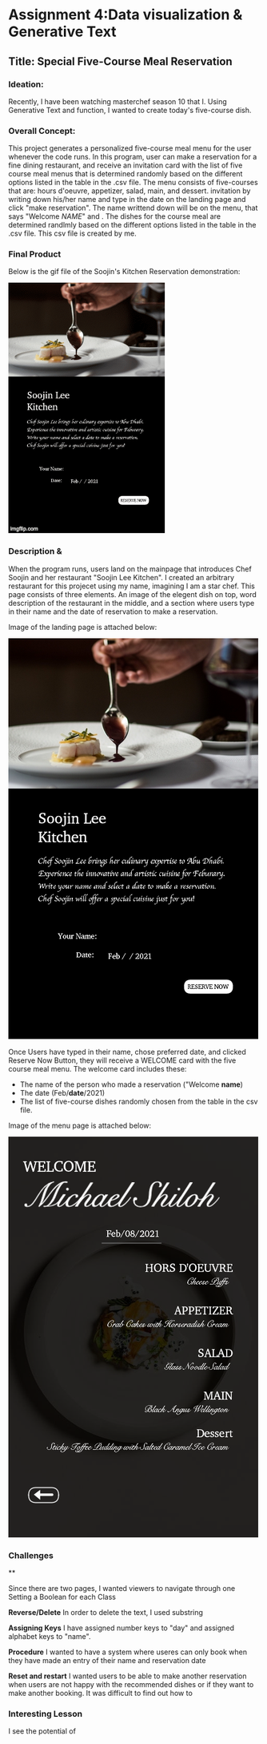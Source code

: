 # Assignment 4:Data visualization & Generative Text

## Title: Special Five-Course Meal Reservation 

### Ideation:

Recently, I have been watching masterchef season 10 that I. Using Generative Text and function, I wanted to create today's five-course dish. 

### Overall Concept:

This project generates a personalized five-course meal menu for the user whenever the code runs. In this program, user can make a reservation for a fine dining restaurant, and receive an invitation card with the list of five course meal menus that is determined randomly based on the different options listed in the table in the .csv file. The menu consists of five-courses that are: hours d'oeuvre, appetizer, salad, main, and dessert.   invitation  by writing down his/her name and type in the date on the landing page and click "make reservation". The name writtend down will be on the menu, that says "Welcome *NAME*" and . The dishes for the course meal are determined randlmly based on the different options listed in the table in the .csv file. This csv file is created by me. 


### Final Product

Below is the gif file of the Soojin's Kitchen Reservation demonstration:

![alt-text](Images/reservationDemo.gif)


### Description & 

When the program runs, users land on the mainpage that introduces Chef Soojin and her restaurant "Soojin Lee Kitchen". I created an arbitrary restaurant for this projecet using my name, imagining I am a star chef. This page consists of three elements. An image of the elegent dish on top, word description of the restaurant in the middle, and a section where users type in their name and the date of reservation to make a reservation. 

Image of the landing page is attached below:

![alt-text](Images/mainpage.png)

Once Users have typed in their name, chose preferred date, and clicked Reserve Now Button, they will receive a WELCOME card with the five course meal menu.
The welcome card includes these:
- The name of the person who made a reservation ("Welcome **name**)
- The date (Feb/**date**/2021)
- The list of five-course dishes randomly chosen from the table in the csv file. 

Image of the menu page is attached below:

![alt-text](Images/menupage.png)


### Challenges 

**

Since there are two pages, I wanted viewers to navigate through one 
Setting a Boolean for each Class

**Reverse/Delete**
In order to delete the text, I used substring 

**Assigning Keys**
I have assigned number keys to "day" and assigned alphabet keys to "name". 

**Procedure**
I wanted to have a system where useres can only book when they have made an entry of their name and reservation date

**Reset and restart**
I wanted users to be able to make another reservation when users are not happy with the recommended dishes or if they want to make another booking.
It was difficult to find out how to 

### Interesting Lesson
I see the potential of 





